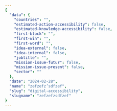 ```yaml
---
{
  "data": {
    "countries": "",
    "estimated-action-accessibility": false,
    "estimated-knowledge-accessibility": false,
    "first-block": "",
    "first-win": "",
    "first-word": "",
    "idea-external": false,
    "idea-internal": false,
    "jobtitle": "",
    "mission-issue-futur": false,
    "mission-issue-present": false,
    "sector": ""
  },
  "date": "2024-02-28",
  "name": "zefzefz’sdfzef",
  "slug": "digital-accessibility",
  "slugname": "zefzefzsdfzef"
}
---
```


